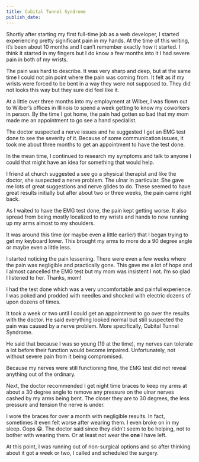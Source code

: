 ```yaml
---
title: Cubital Tunnel Syndrome
publish_date:
---
```


Shortly after starting my first full-time job as a web developer, I started experiencing pretty significant pain in my hands. At the time of this writing, it’s been about 10 months and I can’t remember exactly how it started. I think it started in my fingers but I do know a few months into it I had severe pain in both of my wrists.

The pain was hard to describe. It was very sharp and deep, but at the same time I could not pin point where the pain was coming from. It felt as if my wrists were forced to be bent in a way they were not supposed to. They did not looks this way but they sure did feel like it.

At a little over three months into my employment at Wilber, I was flown out to Wilber’s offices in Illinois to spend a week getting to know my coworkers in person. By the time I got home, the pain had gotten so bad that my mom made me an appointment to go see a hand specialist.

The doctor suspected a nerve issues and he suggested I get an EMG test done to see the severity of it. Because of some communication issues, it took me about three months to get an appointment to have the test done.

In the mean time, I continued to research my symptoms and talk to anyone I could that might have an idea for something that would help.

I friend at church suggested a see go a physical therapist and like the doctor, she suspected a nerve problem. The ulnar in particular. She gave me lots of great suggestions and nerve glides to do. These seemed to have great results initially but after about two or three weeks, the pain came right back.

As I waited to have the EMG test done, the pain kept getting worse. It also spread from being mostly localized to my wrists and hands to now running up my arms almost to my shoulders. 

It was around this time (or maybe even a little earlier) that I began trying to get my keyboard lower. This brought my arms to more do a 90 degree angle or maybe even a little less. 

I started noticing the pain lessening. There were even a few weeks where the pain was negligible and practically gone. This gave me a lot of hope and I almost cancelled the EMG test but my mom was insistent I not. I’m so glad I listened to her. Thanks, mom!

I had the test done which was a very uncomfortable and painful experience. I was poked and prodded with needles and shocked with electric dozens of upon dozens of times.

It took a week or two until I could get an appointment to go over the results with the doctor. He said everything looked normal but still suspected the pain was caused by a nerve problem. More specifically, Cubital Tunnel Syndrome.

He said that because I was so young (19 at the time), my nerves can tolerate a lot before their function would become impaired. Unfortunately, not without severe pain from it being compromised.

Because my nerves were still functioning fine, the EMG test did not reveal anything out of the ordinary.

Next, the doctor recommended I get night time braces to keep my arms at about a 30 degree angle to remove any pressure on the ulnar nerves cashed by my arms being bent. The closer they are to 30 degrees, the less pressure and tension the nerve is under.

I wore the braces for over a month with negligible results. In fact, sometimes it even felt worse after wearing them. I even broke on in my sleep. Oops 😁. The doctor said since they didn’t seem to be helping, not to bother with wearing them. Or at least not wear the **one** I have left.

At this point, I was running out of non-surgical options and so after thinking about it got a week or two, I called and scheduled the surgery.
